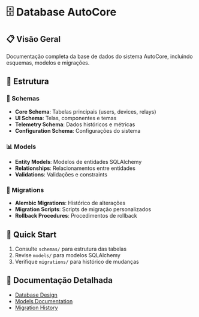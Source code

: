 # 🗄️ Database AutoCore

## 📋 Visão Geral

Documentação completa da base de dados do sistema AutoCore, incluindo esquemas, modelos e migrações.

## 📁 Estrutura

### 🔗 Schemas
- **Core Schema**: Tabelas principais (users, devices, relays)
- **UI Schema**: Telas, componentes e temas
- **Telemetry Schema**: Dados históricos e métricas
- **Configuration Schema**: Configurações do sistema

### 📊 Models
- **Entity Models**: Modelos de entidades SQLAlchemy
- **Relationships**: Relacionamentos entre entidades
- **Validations**: Validações e constraints

### 🔄 Migrations
- **Alembic Migrations**: Histórico de alterações
- **Migration Scripts**: Scripts de migração personalizados
- **Rollback Procedures**: Procedimentos de rollback

## 🚀 Quick Start

1. Consulte `schemas/` para estrutura das tabelas
2. Revise `models/` para modelos SQLAlchemy
3. Verifique `migrations/` para histórico de mudanças

## 📖 Documentação Detalhada

- [Database Design](../architecture/DATABASE-DESIGN.md)
- [Models Documentation](../models/README.md)
- [Migration History](../migrations/MIGRATION-HISTORY.md)
